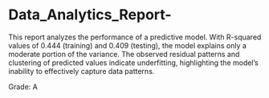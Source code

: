 # Data_Analytics_Report-
This report analyzes the performance of a predictive model. With R-squared values of 0.444 (training) and 0.409 (testing), the model explains only a moderate portion of the variance. The observed residual patterns and clustering of predicted values indicate underfitting, highlighting the model’s inability to effectively capture data patterns.

Grade: A
